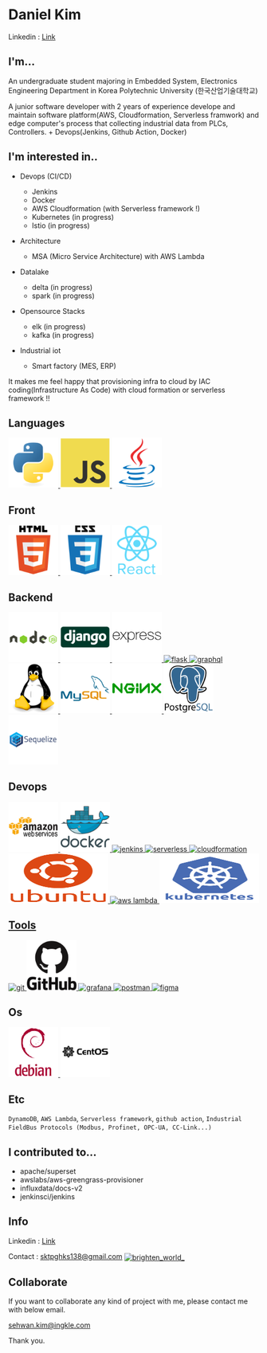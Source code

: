 # Daniel Kim

Linkedin : [Link](https://www.linkedin.com/in/sehwan-kim-a31543202)

## I'm...

An undergraduate student majoring in Embedded System, Electronics Engineering Department in Korea Polytechnic University (한국산업기술대학교)

A junior software developer with 2 years of experience develope and maintain software platform(AWS, Cloudformation, Serverless framwork) and edge computer's process that collecting industrial data from PLCs, Controllers. + Devops(Jenkins, Github Action, Docker)


## I'm  interested in..

- Devops (CI/CD)
  - Jenkins
  - Docker
  - AWS Cloudformation (with Serverless framework !)
  - Kubernetes (in progress)
  - Istio (in progress)

- Architecture
  - MSA (Micro Service Architecture) with AWS Lambda

- Datalake
  - delta (in progress)
  - spark (in progress)
  
- Opensource Stacks
  - elk (in progress)
  - kafka (in progress)

- Industrial iot
  - Smart factory (MES, ERP)


It makes me feel happy that provisioning infra to cloud by IAC coding(Infrastructure As Code) with cloud formation or serverless framework !!

## Languages
<p align="left"> 
  <a href="https://www.python.org" target="_blank"> <img src="https://raw.githubusercontent.com/devicons/devicon/master/icons/python/python-original.svg" alt="python" width="100" height="100"/> </a>
  <a href="https://developer.mozilla.org/en-US/docs/Web/JavaScript" target="_blank"> <img src="https://raw.githubusercontent.com/devicons/devicon/master/icons/javascript/javascript-original.svg" alt="javascript" width="100" height="100"/> </a>
    <a href="https://www.java.com" target="_blank"> <img src="https://raw.githubusercontent.com/devicons/devicon/master/icons/java/java-original.svg" alt="java" width="100" height="100"/> </a> 
  
</p> 

## Front

<p align="left">   
  <a href="https://www.w3.org/html/" target="_blank"> <img src="https://raw.githubusercontent.com/devicons/devicon/master/icons/html5/html5-original-wordmark.svg" alt="html5" width="100" height="100"/> </a> 
   <a href="https://www.w3schools.com/css/" target="_blank"> <img src="https://raw.githubusercontent.com/devicons/devicon/master/icons/css3/css3-original-wordmark.svg" alt="css3" width="100" height="100"/> </a> 
  <a href="https://reactjs.org/" target="_blank"> <img src="https://raw.githubusercontent.com/devicons/devicon/master/icons/react/react-original-wordmark.svg" alt="css3" width="100" height="100"/> </a> 
  
</p> 

## Backend

<p align="left"> 
    <a href="https://nodejs.org" target="_blank"> <img src="https://raw.githubusercontent.com/devicons/devicon/master/icons/nodejs/nodejs-original-wordmark.svg" alt="nodejs" width="100" height="100"/> </a>
    <a href="https://www.djangoproject.com/" target="_blank"> <img src="https://raw.githubusercontent.com/devicons/devicon/master/icons/django/django-original.svg" alt="django" width="100" height="100"/> </a> 
    <a href="https://expressjs.com" target="_blank"> <img src="https://raw.githubusercontent.com/devicons/devicon/master/icons/express/express-original-wordmark.svg" alt="express" width="100" height="100"/> </a> 
    <a href="https://flask.palletsprojects.com/" target="_blank"> <img src="https://www.vectorlogo.zone/logos/pocoo_flask/pocoo_flask-icon.svg" alt="flask" width="100" height="100"/> </a> 
  <a href="https://graphql.org" target="_blank"> <img src="https://www.vectorlogo.zone/logos/graphql/graphql-icon.svg" alt="graphql" width="100" height="100"/> </a> 
  <a href="https://www.linux.org/" target="_blank"> <img src="https://raw.githubusercontent.com/devicons/devicon/master/icons/linux/linux-original.svg" alt="linux" width="100" height="100"/> </a> 
  <a href="https://www.mysql.com/" target="_blank"> <img src="https://raw.githubusercontent.com/devicons/devicon/master/icons/mysql/mysql-original-wordmark.svg" alt="mysql" width="100" height="100"/> </a> 
<a href="https://www.nginx.com" target="_blank"> <img src="https://raw.githubusercontent.com/devicons/devicon/master/icons/nginx/nginx-original.svg" alt="nginx" width="100" height="100"/> </a> 
<a href="https://www.postgresql.org" target="_blank"> <img src="https://raw.githubusercontent.com/devicons/devicon/master/icons/postgresql/postgresql-original-wordmark.svg" alt="postgresql" width="100" height="100"/> </a>
  <a href="https://sequelize.org" target="_blank"> <img src="https://raw.githubusercontent.com/devicons/devicon/master/icons/sequelize/sequelize-original-wordmark.svg" alt="sequelize" width="100" height="100"/> </a>
</p> 

## Devops

<p align="left"> 
  <a href="https://aws.amazon.com" target="_blank"> <img src="https://raw.githubusercontent.com/devicons/devicon/master/icons/amazonwebservices/amazonwebservices-original-wordmark.svg" alt="aws" width="100" height="100"/> </a> 
  <a href="https://www.docker.com/" target="_blank"> <img src="https://raw.githubusercontent.com/devicons/devicon/master/icons/docker/docker-original-wordmark.svg" alt="docker" width="100" height="100"/> </a> 
<a href="https://www.jenkins.io" target="_blank"> <img src="https://www.vectorlogo.zone/logos/jenkins/jenkins-icon.svg" alt="jenkins" width="100" height="100"/>
  <a href="https://www.serverless.com/" target="_blank"> <img src="https://www.vectorlogo.zone/logos/serverless/serverless-ar21.svg" alt="serverless" width="200" height="100"/>
    <a href="https://aws.amazon.com" target="_blank"> <img src="https://www.vectorlogo.zone/logos/amazon_cloudformation/amazon_cloudformation-ar21.svg" alt="cloudformation" width="200" height="100"/>
     <a href="https://www.ubuntu.com" target="_blank"> <img src= "https://raw.githubusercontent.com/devicons/devicon/master/icons/ubuntu/ubuntu-plain-wordmark.svg" alt="Ubuntu" width="200" height="100"/<a href="https://aws.amazon.com" target="_blank"> <img src="https://www.vectorlogo.zone/logos/amazon_awslambda/amazon_awslambda-ar21.svg" alt="aws lambda" width="200" height="100"/>
     <a href="https://kubernetes.io/" target="_blank"> <img src="https://raw.githubusercontent.com/devicons/devicon/master/icons/kubernetes/kubernetes-plain-wordmark.svg" alt="K8s" width="200" height="100"/>
       
  </p>
  
## Tools
<p align="left"> 
  <a href="https://git-scm.com/" target="_blank"> <img src="https://www.vectorlogo.zone/logos/git-scm/git-scm-icon.svg" alt="git" width="100" height="100"/> </a> 
    <a href="https://github.com/" target="_blank"> <img src="https://raw.githubusercontent.com/devicons/devicon/master/icons/github/github-original-wordmark.svg" alt="github" width="100" height="100"/> </a> 
 <a href="https://grafana.com" target="_blank"> <img src="https://www.vectorlogo.zone/logos/grafana/grafana-icon.svg" alt="grafana" width="100" height="100"/> </a> 
  <a href="https://postman.com" target="_blank"> <img src="https://www.vectorlogo.zone/logos/getpostman/getpostman-icon.svg" alt="postman" width="100" height="100"/> </a>
    <a href="https://www.figma.com/" target="_blank"> <img src="https://www.vectorlogo.zone/logos/figma/figma-icon.svg" alt="figma" width="100" height="100"/> </a>
 
  </p>
      
  
## Os
<p align="left"> 
  <a href="https://www.debian.org/" target="_blank"> <img src="https://raw.githubusercontent.com/devicons/devicon/master/icons/debian/debian-plain-wordmark.svg" alt="Debian" width="100" height="100"/> </a> 
  <a href="https://www.centos.org/" target="_blank"> <img src="https://raw.githubusercontent.com/devicons/devicon/master/icons/centos/centos-plain-wordmark.svg" alt="Cent OS" width="100" height="100"/> </a> 
 
  
  </p>
 
 ## Etc
 `DynamoDB`, `AWS Lambda`, `Serverless framework`, `github action`, `Industrial FieldBus Protocols (Modbus, Profinet, OPC-UA, CC-Link...)`
 
 ## I contributed to...

 - apache/superset
 - awslabs/aws-greengrass-provisioner
 - influxdata/docs-v2
 - jenkinsci/jenkins

## Info
 
Linkedin : [Link](https://www.linkedin.com/in/sehwan-kim-a31543202)

Contact : sktpghks138@gmail.com <a href="https://instagram.com/brighten_world_" target="blank"><img align="center" src="https://cdn.jsdelivr.net/npm/simple-icons@3.0.1/icons/instagram.svg" alt="brighten_world_" height="30" width="40" /></a>

## Collaborate

If you want to collaborate any kind of project with me, please contact me with below email.

sehwan.kim@ingkle.com

Thank you.
